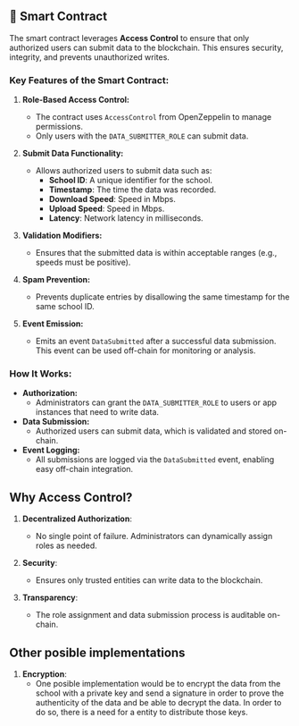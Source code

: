 ## 📜 Smart Contract

The smart contract leverages **Access Control** to ensure that only authorized users can submit data to the blockchain. This ensures security, integrity, and prevents unauthorized writes.

### Key Features of the Smart Contract:

1. **Role-Based Access Control:**

   - The contract uses `AccessControl` from OpenZeppelin to manage permissions.
   - Only users with the `DATA_SUBMITTER_ROLE` can submit data.

2. **Submit Data Functionality:**

   - Allows authorized users to submit data such as:
     - **School ID**: A unique identifier for the school.
     - **Timestamp**: The time the data was recorded.
     - **Download Speed**: Speed in Mbps.
     - **Upload Speed**: Speed in Mbps.
     - **Latency**: Network latency in milliseconds.

3. **Validation Modifiers:**

   - Ensures that the submitted data is within acceptable ranges (e.g., speeds must be positive).

4. **Spam Prevention:**

   - Prevents duplicate entries by disallowing the same timestamp for the same school ID.

5. **Event Emission:**
   - Emits an event `DataSubmitted` after a successful data submission. This event can be used off-chain for monitoring or analysis.

### How It Works:

- **Authorization:**
  - Administrators can grant the `DATA_SUBMITTER_ROLE` to users or app instances that need to write data.
- **Data Submission:**
  - Authorized users can submit data, which is validated and stored on-chain.
- **Event Logging:**
  - All submissions are logged via the `DataSubmitted` event, enabling easy off-chain integration.

## Why Access Control?

1. **Decentralized Authorization**:

   - No single point of failure. Administrators can dynamically assign roles as needed.

2. **Security**:

   - Ensures only trusted entities can write data to the blockchain.

3. **Transparency**:
   - The role assignment and data submission process is auditable on-chain.

## Other posible implementations

1. **Encryption**:
   - One posible implementation would be to encrypt the data from the school with a private key and send a signature in order to prove the authenticity of the data and be able to decrypt the data. In order to do so, there is a need for a entity to distribute those keys.
